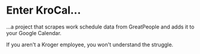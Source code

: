 # Enter KroCal...
...a project that scrapes work schedule data from GreatPeople and adds it to your Google Calendar.

If you aren't a Kroger employee, you won't understand the struggle.
